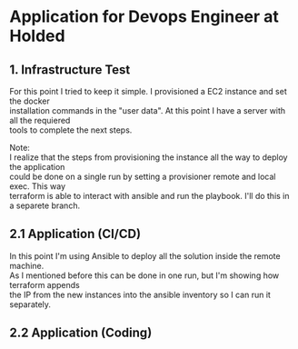 # Application for Devops Engineer at Holded

## 1. Infrastructure Test

For this point I tried to keep it simple. I provisioned a EC2 instance and set the docker  
installation commands in the "user data". At this point I have a server with all the requiered  
tools to complete the next steps.

Note:  
I realize that the steps from provisioning the instance all the way to deploy the application  
could be done on a single run by setting a provisioner remote and local exec. This way  
terraform is able to interact with ansible and run the playbook. I'll do this in a separete branch.


## 2.1 Application (CI/CD)

In this point I'm using Ansible to deploy all the solution inside the remote machine.  
As I mentioned before this can be done in one run, but I'm showing how terraform appends  
the IP from the new instances into the ansible inventory so I can run it separately.


## 2.2 Application (Coding)

